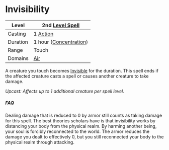 ---
---

# Invisibility

|Level|2nd [Level Spell](../../../Spell%20Level.md)|
|-----|---------------|
|Casting|1 [Action](../../../../Game%20Procedures/Action.md)|
|Duration|1 hour ([Concentration](../../../Concentration.md))|
|Range|Touch|
|Domains|[Air](../../../Spell%20Domains/Air.md)|

A creature you touch becomes [Invisible](../../../../Conditions/Invisible.md) for the duration. This spell ends if the affected creature casts a spell or causes another creature to take damage.

*Upcast: Affects up to 1 additional creature per spell level.*

##### FAQ

Dealing damage that is reduced to 0 by armor still counts as taking damage for this spell. The best theories scholars have is that invisibility works by distancing your body from the physical realm. By harming another being, your soul is forcibly reconnected to the world. The armor reduces the damage you dealt to effectively 0, but you still reconnected your body to the physical realm through attacking.
